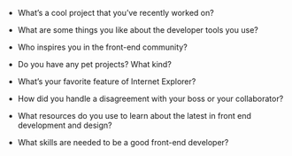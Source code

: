 -   What’s a cool project that you’ve recently worked on?
-   What are some things you like about the developer tools you use?
-   Who inspires you in the front-end community?
-   Do you have any pet projects? What kind?
-   What’s your favorite feature of Internet Explorer?
-   How did you handle a disagreement with your boss or your collaborator?

-   What resources do you use to learn about the latest in front end development and design?
-   What skills are needed to be a good front-end developer?
